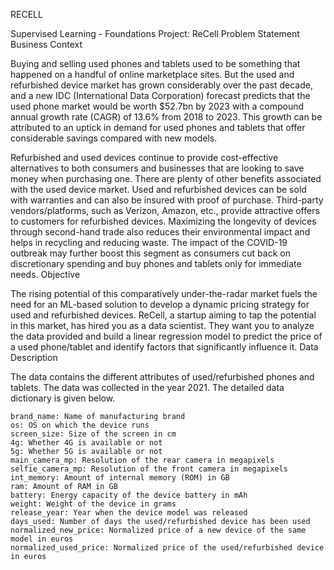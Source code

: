 
RECELL

Supervised Learning - Foundations Project: ReCell
Problem Statement
Business Context

Buying and selling used phones and tablets used to be something that happened on a handful of online marketplace sites. But the used and refurbished device market has grown considerably over the past decade, and a new IDC (International Data Corporation) forecast predicts that the used phone market would be worth $52.7bn by 2023 with a compound annual growth rate (CAGR) of 13.6% from 2018 to 2023. This growth can be attributed to an uptick in demand for used phones and tablets that offer considerable savings compared with new models.

Refurbished and used devices continue to provide cost-effective alternatives to both consumers and businesses that are looking to save money when purchasing one. There are plenty of other benefits associated with the used device market. Used and refurbished devices can be sold with warranties and can also be insured with proof of purchase. Third-party vendors/platforms, such as Verizon, Amazon, etc., provide attractive offers to customers for refurbished devices. Maximizing the longevity of devices through second-hand trade also reduces their environmental impact and helps in recycling and reducing waste. The impact of the COVID-19 outbreak may further boost this segment as consumers cut back on discretionary spending and buy phones and tablets only for immediate needs.
Objective

The rising potential of this comparatively under-the-radar market fuels the need for an ML-based solution to develop a dynamic pricing strategy for used and refurbished devices. ReCell, a startup aiming to tap the potential in this market, has hired you as a data scientist. They want you to analyze the data provided and build a linear regression model to predict the price of a used phone/tablet and identify factors that significantly influence it.
Data Description

The data contains the different attributes of used/refurbished phones and tablets. The data was collected in the year 2021. The detailed data dictionary is given below.

    brand_name: Name of manufacturing brand
    os: OS on which the device runs
    screen_size: Size of the screen in cm
    4g: Whether 4G is available or not
    5g: Whether 5G is available or not
    main_camera_mp: Resolution of the rear camera in megapixels
    selfie_camera_mp: Resolution of the front camera in megapixels
    int_memory: Amount of internal memory (ROM) in GB
    ram: Amount of RAM in GB
    battery: Energy capacity of the device battery in mAh
    weight: Weight of the device in grams
    release_year: Year when the device model was released
    days_used: Number of days the used/refurbished device has been used
    normalized_new_price: Normalized price of a new device of the same model in euros
    normalized_used_price: Normalized price of the used/refurbished device in euros

